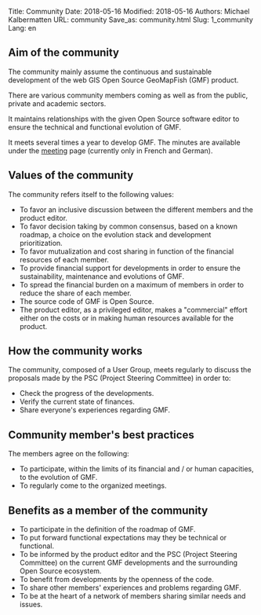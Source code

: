 Title: Community
Date: 2018-05-16
Modified: 2018-05-16
Authors: Michael Kalbermatten
URL: community
Save_as: community.html
Slug: 1_community
Lang: en

## Aim of the community

The community mainly assume the continuous and sustainable development of the web GIS Open Source GeoMapFish (GMF) product.

There are various community members coming as well as from the public, private and academic sectors.

It maintains relationships with the given Open Source software editor to ensure the technical and functional evolution of GMF.

It meets several times a year to develop GMF. The minutes are available under the [meeting]({filename}98_meetings.md) page (currently only in French and German).

## Values of the community

The community refers itself to the following values:

* To favor an inclusive discussion between the different members and the product editor.
* To favor decision taking by common consensus, based on a known roadmap, a choice on the evolution stack and development prioritization.
* To favor mutualization and cost sharing in function of the financial resources of each member.
* To provide financial support for developments in order to ensure the sustainability, maintenance and evolutions of GMF.
* To spread the financial burden on a maximum of members in order to reduce the share of each member.
* The source code of GMF is Open Source.
* The product editor, as a privileged editor, makes a "commercial" effort either on the costs or in making human resources available for the product.

## How the community works

The community, composed of a User Group, meets regularly to discuss the proposals made by the PSC (Project Steering Committee) in order to:

* Check the progress of the developments.
* Verify the current state of finances.
* Share everyone's experiences regarding GMF.


## Community member's best practices

The members agree on the following:

* To participate, within the limits of its financial and / or human capacities, to the evolution of GMF.
* To regularly come to the organized meetings.

## Benefits as a member of the community

* To participate in the definition of the roadmap of GMF.
* To put forward functional expectations may they be technical or functional.
* To be informed by the product editor and the PSC (Project Steering Committee) on the current GMF developments and the surrounding Open Source ecosystem.
* To benefit from developments by the openness of the code.
* To share other members' experiences and problems regarding GMF.
* To be at the heart of a network of members sharing similar needs and issues.
